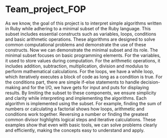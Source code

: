 # Team_project_FOP

As we know, the goal of this project is to interpret simple algorithms written in Ruby while adhering to a minimal subset of the Ruby language. This subset includes essential
constructs such as variables, loops, conditions and basic arithmetic operations. These algorithms are designed to solve common computational problems and demonstrate the use of these constructs.
Now we can demonstrate the minimal subset and its role. The minimal subset focuses on basic programming elements. For the variables, it used to store values during computation. 
For the arithmetic operations, it includes addition, subtraction, multiplication, division and modulus to perform mathematical calculations. For the loops, we have a while loop, which iteratively
executes a block of code as long as a condition is true. For the conditions part, there are simple if-else statements to handle decision-making and for the I/O, we have gets for input and puts
for displaying results. By limiting the subset to these components, we ensure simplicity and clarity while interpreting and implementing the algorithms. Each algorithm is implemented using the subset. 
For example, finding the sum of numbers or calculating a factorial shows how loops, arithmetic and conditions work together. Reversing a number or finding the greatest common divisor highlights logical 
steps and iterative calculations. These examples show that even with basic tools, we can solve problems clearly and efficiently, making the concepts easy to understand and apply.

